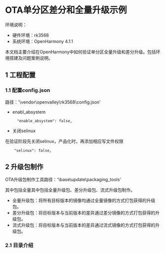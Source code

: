 # OTA单分区差分和全量升级示例

环境说明：

- 硬件环境：rk3568
- 系统环境：OpenHarmony 4.1.1

本文档主要介绍在OpenHarmony中如何验证单分区全量升级和差分升级。包括环境搭建及问题案例说明。

## 1 工程配置

### 1.1 配置config.json

路径：'\\vendor\openvalley\rk3568\config.json'

- enabl_absystem

        "enable_absystem": false,

- 关闭selinux
  
在验证阶段先关闭selinux，产品化时，再添加相应写文件权限

        "selinux": false,

## 2 升级包制作

OTA升级包制作工具路径：'\\base\\update\\packaging_tools'

其中包括全量其中包括全量升级包、差分升级包、流式升级包制作。

- 全量升级包：将所有目标版本的镜像均通过全量镜像的方式打包获得的升级包。
- 差分升级包：将目标版本与当前版本的差异通过差分镜像的方式打包获得的升级包。
- 流式升级包：将目标版本与当前版本的差异通过流式镜像的方式打包获得的升级包。

### 2.1 目录介绍
